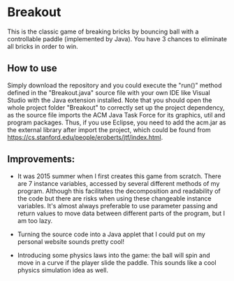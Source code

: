 # Breakout

This is the classic game of breaking bricks by bouncing ball with a controllable paddle (implemented by Java). You have 3 chances to eliminate all bricks in order to win. 

## How to use

Simply download the repository and you could execute the "run()" method defined in the "Breakout.java" source file with your own IDE like Visual Studio with the Java extension installed. Note that you should open the whole project folder "Breakout" to correctly set up the project dependency, as the source file imports the ACM Java Task Force for its graphics, util and program packages. Thus, if you use Eclipse, you need to add the acm.jar as the external library after import the project, which could be found from https://cs.stanford.edu/people/eroberts/jtf/index.html. 

## Improvements:

* It was 2015 summer when I first creates this game from scratch. There are 7 instance variables, accessed by several different methods of my program. Although this facilitates the decomposition and readability of the code but there are risks when using these changeable instance variables. It's almost always preferable to use parameter passing and return values to move data between different parts of the program, but I am too lazy.

* Turning the source code into a Java applet that I could put on my personal website sounds pretty cool!

* Introducing some physics laws into the game: the ball will spin and move in a curve if the player slide the paddle. This sounds like a cool physics simulation idea as well.

